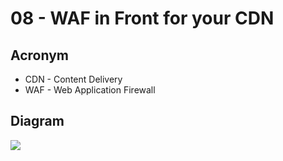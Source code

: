 # 08 - WAF in Front for your CDN

## Acronym
* CDN - Content Delivery
* WAF - Web Application Firewall

## Diagram
[<img src="https://i.imgur.com/ylJ5zr5.png">](https://i.imgur.com/ylJ5zr5.png)
